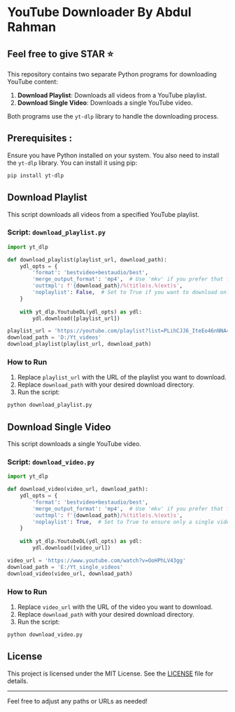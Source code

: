 # YouTube Downloader By Abdul Rahman

## Feel free to give STAR ⭐

This repository contains two separate Python programs for downloading YouTube content:

1. **Download Playlist**: Downloads all videos from a YouTube playlist.
2. **Download Single Video**: Downloads a single YouTube video.

Both programs use the `yt-dlp` library to handle the downloading process.

## Prerequisites :

Ensure you have Python installed on your system. You also need to install the `yt-dlp` library. You can install it using pip:

```bash
pip install yt-dlp
```

## Download Playlist

This script downloads all videos from a specified YouTube playlist.

### Script: `download_playlist.py`

```python
import yt_dlp

def download_playlist(playlist_url, download_path):
    ydl_opts = {
        'format': 'bestvideo+bestaudio/best',
        'merge_output_format': 'mp4',  # Use 'mkv' if you prefer that format
        'outtmpl': f'{download_path}/%(title)s.%(ext)s',
        'noplaylist': False,  # Set to True if you want to download only a single video
    }
    
    with yt_dlp.YoutubeDL(ydl_opts) as ydl:
        ydl.download([playlist_url])

playlist_url = 'https://youtube.com/playlist?list=PLihCJJ6_IteEo46nNNA4ksZw7ITDQ7nkS'
download_path = 'D:/Yt_videos'
download_playlist(playlist_url, download_path)
```

### How to Run

1. Replace `playlist_url` with the URL of the playlist you want to download.
2. Replace `download_path` with your desired download directory.
3. Run the script:

```bash
python download_playlist.py
```

## Download Single Video

This script downloads a single YouTube video.

### Script: `download_video.py`

```python
import yt_dlp

def download_video(video_url, download_path):
    ydl_opts = {
        'format': 'bestvideo+bestaudio/best',
        'merge_output_format': 'mp4',  # Use 'mkv' if you prefer that format
        'outtmpl': f'{download_path}/%(title)s.%(ext)s',
        'noplaylist': True,  # Set to True to ensure only a single video is downloaded
    }
    
    with yt_dlp.YoutubeDL(ydl_opts) as ydl:
        ydl.download([video_url])

video_url = 'https://www.youtube.com/watch?v=OoHPhLV43gg'
download_path = 'E:/Yt_single_videos'
download_video(video_url, download_path)
```

### How to Run

1. Replace `video_url` with the URL of the video you want to download.
2. Replace `download_path` with your desired download directory.
3. Run the script:

```bash
python download_video.py
```

## License

This project is licensed under the MIT License. See the [LICENSE](LICENSE) file for details.

---

Feel free to adjust any paths or URLs as needed!
